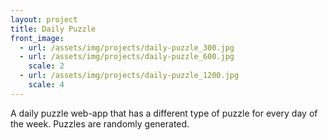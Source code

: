 ```yaml
---
layout: project
title: Daily Puzzle
front_image:
  - url: /assets/img/projects/daily-puzzle_300.jpg
  - url: /assets/img/projects/daily-puzzle_600.jpg
    scale: 2
  - url: /assets/img/projects/daily-puzzle_1200.jpg
    scale: 4
---
```


A daily puzzle web-app that has a different type of puzzle for every day of the week. Puzzles are randomly generated.